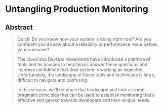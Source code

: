 Untangling Production Monitoring
================================

Abstract
--------

> Quick! Do you know how your system is doing *right now*? Are you confident you’d know about a reliability or performance issue before your customer? 

> The cloud and DevOps movements have introduced a plethora of tools and techniques to help teams answer these questions and increase confidence that their system is working as expected. Unfortunately, the landscape of these tools and techniques is large, difficult to navigate and confusing.

> In this session, we’ll untangle that landscape and look at some pragmatic principles that can be used to establish monitoring that’s effective and geared towards developers and their unique needs.
